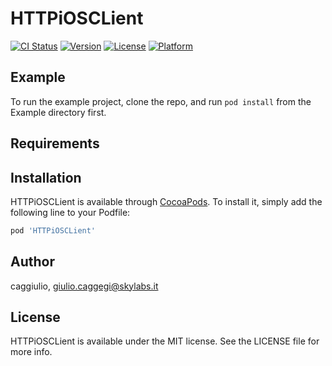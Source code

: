 # HTTPiOSCLient

[![CI Status](https://img.shields.io/travis/caggiulio/HTTPiOSCLient.svg?style=flat)](https://travis-ci.org/caggiulio/HTTPiOSCLient)
[![Version](https://img.shields.io/cocoapods/v/HTTPiOSCLient.svg?style=flat)](https://cocoapods.org/pods/HTTPiOSCLient)
[![License](https://img.shields.io/cocoapods/l/HTTPiOSCLient.svg?style=flat)](https://cocoapods.org/pods/HTTPiOSCLient)
[![Platform](https://img.shields.io/cocoapods/p/HTTPiOSCLient.svg?style=flat)](https://cocoapods.org/pods/HTTPiOSCLient)

## Example

To run the example project, clone the repo, and run `pod install` from the Example directory first.

## Requirements

## Installation

HTTPiOSCLient is available through [CocoaPods](https://cocoapods.org). To install
it, simply add the following line to your Podfile:

```ruby
pod 'HTTPiOSCLient'
```

## Author

caggiulio, giulio.caggegi@skylabs.it

## License

HTTPiOSCLient is available under the MIT license. See the LICENSE file for more info.
